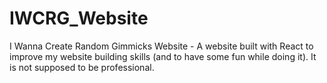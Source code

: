 # IWCRG_Website
I Wanna Create Random Gimmicks Website - A website built with React to improve my website building skills (and to have some fun while doing it). It is not supposed to be professional.
